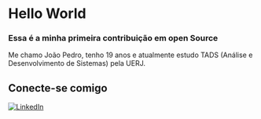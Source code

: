 # Hello World
### Essa é a minha primeira contribuição em open Source
Me chamo João Pedro, tenho 19 anos e atualmente estudo TADS (Análise e Desenvolvimento de Sistemas) pela UERJ.

## Conecte-se comigo

[![LinkedIn](https://img.shields.io/badge/LinkedIn-008B8B?style=for-the-badge&logo=linkedin&logoColor=white)](https://www.linkedin.com/in/joão-pedro-de-lima-fernandes-5b69b620a/)